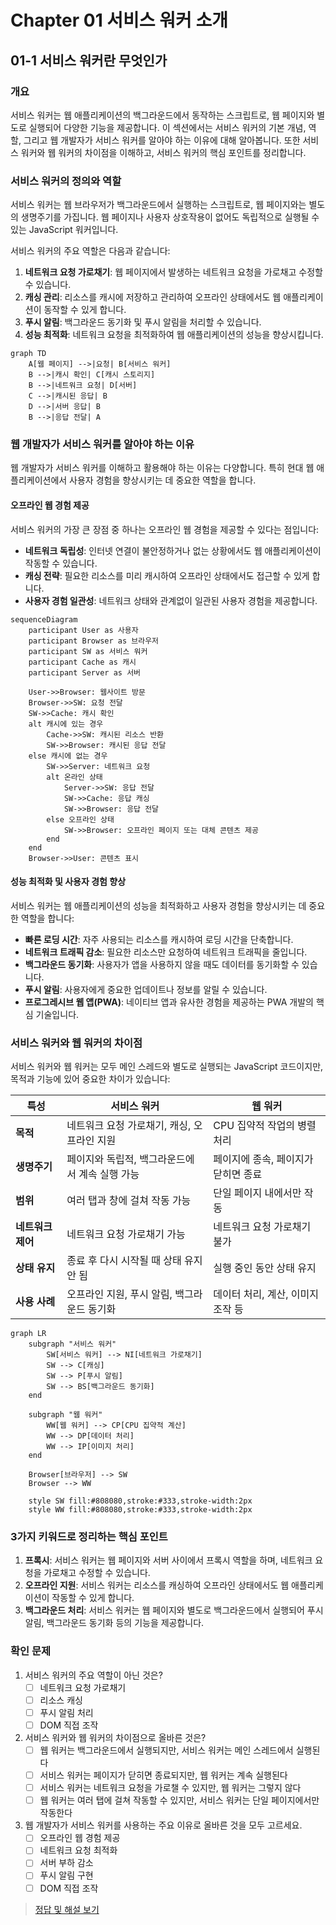 # Chapter 01 서비스 워커 소개

## 01-1 서비스 워커란 무엇인가

### 개요
서비스 워커는 웹 애플리케이션의 백그라운드에서 동작하는 스크립트로, 웹 페이지와 별도로 실행되어 다양한 기능을 제공합니다. 이 섹션에서는 서비스 워커의 기본 개념, 역할, 그리고 웹 개발자가 서비스 워커를 알아야 하는 이유에 대해 알아봅니다. 또한 서비스 워커와 웹 워커의 차이점을 이해하고, 서비스 워커의 핵심 포인트를 정리합니다.

### 서비스 워커의 정의와 역할

서비스 워커는 웹 브라우저가 백그라운드에서 실행하는 스크립트로, 웹 페이지와는 별도의 생명주기를 가집니다. 웹 페이지나 사용자 상호작용이 없어도 독립적으로 실행될 수 있는 JavaScript 워커입니다.

서비스 워커의 주요 역할은 다음과 같습니다:

1. **네트워크 요청 가로채기**: 웹 페이지에서 발생하는 네트워크 요청을 가로채고 수정할 수 있습니다.
2. **캐싱 관리**: 리소스를 캐시에 저장하고 관리하여 오프라인 상태에서도 웹 애플리케이션이 동작할 수 있게 합니다.
3. **푸시 알림**: 백그라운드 동기화 및 푸시 알림을 처리할 수 있습니다.
4. **성능 최적화**: 네트워크 요청을 최적화하여 웹 애플리케이션의 성능을 향상시킵니다.

```mermaid
graph TD
    A[웹 페이지] -->|요청| B[서비스 워커]
    B -->|캐시 확인| C[캐시 스토리지]
    B -->|네트워크 요청| D[서버]
    C -->|캐시된 응답| B
    D -->|서버 응답| B
    B -->|응답 전달| A
```

### 웹 개발자가 서비스 워커를 알아야 하는 이유

웹 개발자가 서비스 워커를 이해하고 활용해야 하는 이유는 다양합니다. 특히 현대 웹 애플리케이션에서 사용자 경험을 향상시키는 데 중요한 역할을 합니다.

#### 오프라인 웹 경험 제공

서비스 워커의 가장 큰 장점 중 하나는 오프라인 웹 경험을 제공할 수 있다는 점입니다:

- **네트워크 독립성**: 인터넷 연결이 불안정하거나 없는 상황에서도 웹 애플리케이션이 작동할 수 있습니다.
- **캐싱 전략**: 필요한 리소스를 미리 캐시하여 오프라인 상태에서도 접근할 수 있게 합니다.
- **사용자 경험 일관성**: 네트워크 상태와 관계없이 일관된 사용자 경험을 제공합니다.

```mermaid
sequenceDiagram
    participant User as 사용자
    participant Browser as 브라우저
    participant SW as 서비스 워커
    participant Cache as 캐시
    participant Server as 서버
    
    User->>Browser: 웹사이트 방문
    Browser->>SW: 요청 전달
    SW->>Cache: 캐시 확인
    alt 캐시에 있는 경우
        Cache->>SW: 캐시된 리소스 반환
        SW->>Browser: 캐시된 응답 전달
    else 캐시에 없는 경우
        SW->>Server: 네트워크 요청
        alt 온라인 상태
            Server->>SW: 응답 전달
            SW->>Cache: 응답 캐싱
            SW->>Browser: 응답 전달
        else 오프라인 상태
            SW->>Browser: 오프라인 페이지 또는 대체 콘텐츠 제공
        end
    end
    Browser->>User: 콘텐츠 표시
```

#### 성능 최적화 및 사용자 경험 향상

서비스 워커는 웹 애플리케이션의 성능을 최적화하고 사용자 경험을 향상시키는 데 중요한 역할을 합니다:

- **빠른 로딩 시간**: 자주 사용되는 리소스를 캐시하여 로딩 시간을 단축합니다.
- **네트워크 트래픽 감소**: 필요한 리소스만 요청하여 네트워크 트래픽을 줄입니다.
- **백그라운드 동기화**: 사용자가 앱을 사용하지 않을 때도 데이터를 동기화할 수 있습니다.
- **푸시 알림**: 사용자에게 중요한 업데이트나 정보를 알릴 수 있습니다.
- **프로그레시브 웹 앱(PWA)**: 네이티브 앱과 유사한 경험을 제공하는 PWA 개발의 핵심 기술입니다.

### 서비스 워커와 웹 워커의 차이점

서비스 워커와 웹 워커는 모두 메인 스레드와 별도로 실행되는 JavaScript 코드이지만, 목적과 기능에 있어 중요한 차이가 있습니다:

| 특성 | 서비스 워커 | 웹 워커 |
|------|------------|---------|
| **목적** | 네트워크 요청 가로채기, 캐싱, 오프라인 지원 | CPU 집약적 작업의 병렬 처리 |
| **생명주기** | 페이지와 독립적, 백그라운드에서 계속 실행 가능 | 페이지에 종속, 페이지가 닫히면 종료 |
| **범위** | 여러 탭과 창에 걸쳐 작동 가능 | 단일 페이지 내에서만 작동 |
| **네트워크 제어** | 네트워크 요청 가로채기 가능 | 네트워크 요청 가로채기 불가 |
| **상태 유지** | 종료 후 다시 시작될 때 상태 유지 안 됨 | 실행 중인 동안 상태 유지 |
| **사용 사례** | 오프라인 지원, 푸시 알림, 백그라운드 동기화 | 데이터 처리, 계산, 이미지 조작 등 |

```mermaid
graph LR
    subgraph "서비스 워커"
        SW[서비스 워커] --> NI[네트워크 가로채기]
        SW --> C[캐싱]
        SW --> P[푸시 알림]
        SW --> BS[백그라운드 동기화]
    end
    
    subgraph "웹 워커"
        WW[웹 워커] --> CP[CPU 집약적 계산]
        WW --> DP[데이터 처리]
        WW --> IP[이미지 처리]
    end
    
    Browser[브라우저] --> SW
    Browser --> WW
    
    style SW fill:#808080,stroke:#333,stroke-width:2px
    style WW fill:#808080,stroke:#333,stroke-width:2px
```

### 3가지 키워드로 정리하는 핵심 포인트
1. **프록시**: 서비스 워커는 웹 페이지와 서버 사이에서 프록시 역할을 하며, 네트워크 요청을 가로채고 수정할 수 있습니다.
2. **오프라인 지원**: 서비스 워커는 리소스를 캐싱하여 오프라인 상태에서도 웹 애플리케이션이 작동할 수 있게 합니다.
3. **백그라운드 처리**: 서비스 워커는 웹 페이지와 별도로 백그라운드에서 실행되어 푸시 알림, 백그라운드 동기화 등의 기능을 제공합니다.

### 확인 문제
1. 서비스 워커의 주요 역할이 아닌 것은?
   - [ ] 네트워크 요청 가로채기
   - [ ] 리소스 캐싱
   - [ ] 푸시 알림 처리
   - [ ] DOM 직접 조작

2. 서비스 워커와 웹 워커의 차이점으로 올바른 것은?
   - [ ] 웹 워커는 백그라운드에서 실행되지만, 서비스 워커는 메인 스레드에서 실행된다
   - [ ] 서비스 워커는 페이지가 닫히면 종료되지만, 웹 워커는 계속 실행된다
   - [ ] 서비스 워커는 네트워크 요청을 가로챌 수 있지만, 웹 워커는 그렇지 않다
   - [ ] 웹 워커는 여러 탭에 걸쳐 작동할 수 있지만, 서비스 워커는 단일 페이지에서만 작동한다

3. 웹 개발자가 서비스 워커를 사용하는 주요 이유로 올바른 것을 모두 고르세요.
   - [ ] 오프라인 웹 경험 제공
   - [ ] 네트워크 요청 최적화
   - [ ] 서버 부하 감소
   - [ ] 푸시 알림 구현
   - [ ] DOM 직접 조작

> [정답 및 해설 보기](../answers_and_explanations.md#01-1-서비스-워커란-무엇인가)
